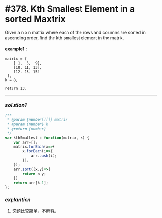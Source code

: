 # #378. Kth Smallest Element in a sorted Maxtrix
Given a n x n matrix where each of the rows and columns are sorted in ascending order, find the kth smallest element in the matrix.

#### example1 :    
```
matrix = [
    [ 1,  5,  9],
    [10, 11, 13],
    [12, 13, 15]
 ],
k = 8,

return 13.
```

<hr>  

### _*solution1*_
```javascript
/**
 * @param {number[][]} matrix
 * @param {number} k
 * @return {number}
 */
var kthSmallest = function(matrix, k) {
    var arr=[];
    matrix.forEach(x=>{
        x.forEach(i=>{
            arr.push(i);
        });
    });
    arr.sort((x,y)=>{
        return x-y;
    })
    return arr[k-1];
};

```

### _*explantion*_
1. 这题比较简单，不解释。


